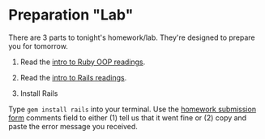 # Preparation "Lab"

There are 3 parts to tonight's homework/lab. They're designed to prepare you for tomorrow. 

1. Read the [intro to Ruby OOP readings](https://github.com/sf-wdi-19-20/homework/blob/master/week6/01-ruby-oop.md).

1. Read the [intro to Rails readings](http://ajbraus.gitbooks.io/wdi-evening-readings/content/week6/01-intro-to-rails.html).

1. Install Rails

Type `gem install rails` into your terminal.  Use the [homework submission form](https://docs.google.com/a/generalassemb.ly/forms/d/14rNXnDaq5X5Rvda-1BRZCl9YmkOoZzf7oxGBEZG_YJE/viewform) comments field to either (1) tell us that it went fine or (2) copy and paste the error message you received.